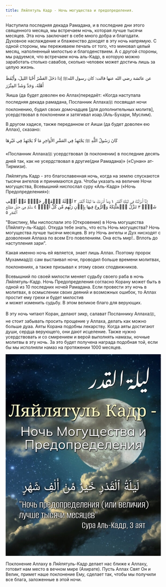 ```yaml
---
title: Ляйлятуль Кадр - Ночь могущества и предопределения.
---
```


Наступила последняя декада Рамадана, и в последние дни этого священного месяца, мы встречаем ночь, 
которая лучше тысячи месяцев. Эта ночь заключает в себе много добра и благодати. Духовное наслаждение и блаженство 
доходят в эту ночь напрямую. С одной стороны, мы переживаем печаль от того, что миновал целый месяц, наполненный милостью и 
благоденствием. А с другой стороны, мы радуемся, что встречаем ночь аль-Кадр, в которую можно заработать столько савабов, 
сколько человек может достичь лишь за целую жизнь.


عن عائشة رضي الله عنها قالت: كان رسول اللهﷺ إذا دَخَلَ العَشْرُ أَحْيَا الليلَ، وأَيْقَظَ أَهْلَهُ، وَجَدَّ وَشَدَّ المِئْزَرَ

‘Аиша (да будет доволен ею Аллах)передаёт: «Когда наступала последняя декада рамадана, Посланник Аллахаﷺ посвящал ночи 
поклонению, будил своих домочадцев [для дополнительных молитв], усердствовал в поклонении и затягивал изар.(Аль-Бухари, 
Муслим).

В другом хадисе, также переданном от Аиши (да будет доволен ею Аллах), сказано:

كَانَ رَسُولُ اللَّهِ ﷺ يَجْتَهِدُ فِي العَشْرِ الأَوَاخِرِ مَا لَا يَجْتَهِدُ فِي غَيْرِهَا

«Посланник Аллахаﷺ усердствовал (в поклонении) в последние десять дней так, как не усердствовал в другие(дни Рамадана)» 
(«Сунан» ат-Тирмизи).

Ляйлятуль Кадр - это благославенная ночь, когда на землю спускаются тысячи ангелов и принимаются дуа. 
Чтобы указать на величие Ночи могущества, Всевышний ниспослал суру «Аль-Кадр» («Ночь Предопределения»):

إِنَّآ أَنزَلۡنَٰهُ فِي لَيۡلَةِ ٱلۡقَدۡرِ ١ وَمَآ أَدۡرَىٰكَ مَا لَيۡلَةُ ٱلۡقَدۡرِ ٢ لَيۡلَةُ ٱلۡقَدۡرِ خَيۡرٞ مِّنۡ أَلۡفِ شَهۡرٖ ٣ تَنَزَّلُ ٱلۡمَلَٰٓئِكَةُ وَٱلرُّوحُ فِيهَا بِإِذۡنِ رَبِّهِم مِّن كُلِّ أَمۡرٖ ٤ سَلَٰمٌ هِيَ حَتَّىٰ مَطۡلَعِ ٱلۡفَجۡرِ ٥

"Воистину, Мы ниспослали это (Откровение) в Ночь могущества (Ляйляту-ль-Кадр). Откуда тебе знать, что есть Ночь могущества? 
Ночь могущества лучше тысячи месяцев. В эту Ночь ангелы и Дух нисходят с дозволения Аллаха по всем Его повелениям. Она есть 
мир!.. Вплоть до наступления зари".

Какая именно ночь ей является, знает лишь Аллах. Поэтому пророк Мухаммадﷺ сам выстаивал ночи, проводил больше времени 
молитвах, поклонениях, а также призывал к этому своих сподвижников.

Всевышний по своей милости меняет судьбу своего раба в ночь Ляйлятуль-Кадр.
Ночь Предопределения согласно Корану может быть в одной из 10 последних ночей Рамадана.
Если провести эту ночь в молитвах, в осмыслении своих деяний и возможных ошибок, то Аллах простит ему грехи и будет милостив  
и может изменить судьбу. В этом великое благо для верующих.

В эту ночь читают Коран, делают зикр, салават Посланнику Аллахаﷺ, не стоит забывать просить прощение у Аллаха, делать как 
можно больше дуаа. Аяты Корана подобны лекарству. Когда аяты достигают души, сердца верующего, они дают исцеление. Также 
нужно усердствовать и со смирением и верой выполнять намазы, ночные молитвы в эту ночь. За это будет получена награда 
подобная той, если бы мы исполняли намаз на протяжении 1000 месяцев.

![Ляйлятуль_кадр](./Ляйлят.jpg)

Поклонение Аллаху в Ляйлятуль-Кадр делает нас ближе к Аллаху, готовит нам место в вечном мире (Ахирате). 
Пусть Аллах Свят Он и Велик, примет наше поклонение Ему, сделает так, чтобы мы получили все блага, заложенные в этой ночи.

